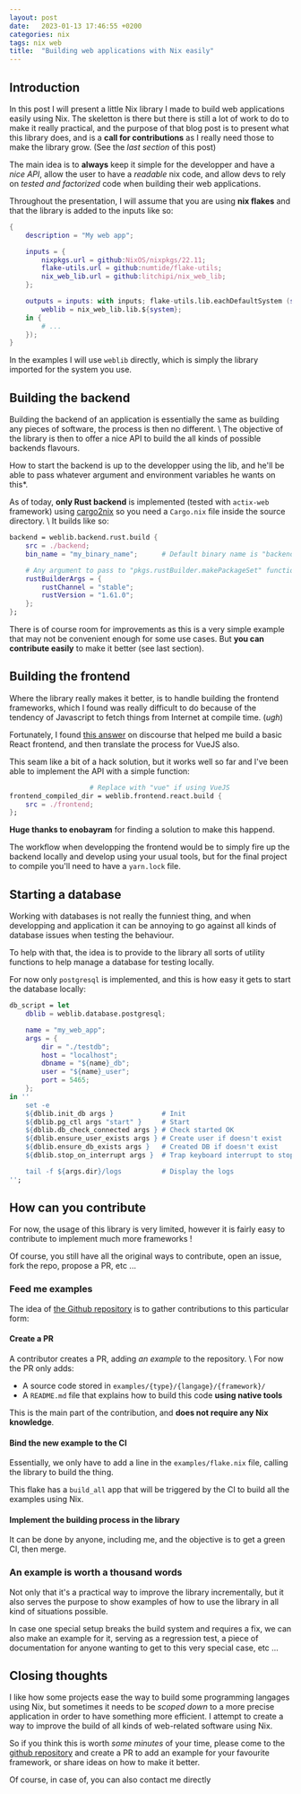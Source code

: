 ```yaml
---
layout: post
date:   2023-01-13 17:46:55 +0200
categories: nix
tags: nix web
title:  "Building web applications with Nix easily"
---
```


## Introduction

In this post I will present a little Nix library I made to build web applications
easily using Nix. The skeletton is there but there is still a lot of work
to do to make it really practical, and the purpose of that blog post is to
present what this library does, and is a **call for contributions** as
I really need those to make the library grow. (See the *last section* of this post)

The main idea is to **always** keep it simple for the developper and have a *nice
API*, allow the user to have a *readable* nix code,
and allow devs to rely on *tested and factorized* code when building their web applications.

Throughout the presentation, I will assume that you are using **nix flakes** and
that the library is added to the inputs like so:

``` nix
{
    description = "My web app";

    inputs = {
        nixpkgs.url = github:NixOS/nixpkgs/22.11;
        flake-utils.url = github:numtide/flake-utils;
        nix_web_lib.url = github:litchipi/nix_web_lib;
    };

    outputs = inputs: with inputs; flake-utils.lib.eachDefaultSystem (system: let
        weblib = nix_web_lib.lib.${system};
    in {
        # ...
    });
}
```

In the examples I will use `weblib` directly, which is simply the library imported
for the system you use.

## Building the backend

Building the backend of an application is essentially the same as building any
pieces of software, the process is then no different. \\
The objective of the library is then to offer a nice API to build the all kinds
of possible backends flavours.

How to start the backend is up to the developper using the lib, and he'll be
able to pass whatever argument and environment variables he wants on this*.

As of today, **only Rust backend** is implemented (tested with `actix-web` framework)
using [cargo2nix](https://github.com/cargo2nix/cargo2nix)
so you need a `Cargo.nix` file inside the source directory. \\
It builds like so:

``` nix
backend = weblib.backend.rust.build {
    src = ./backend;
    bin_name = "my_binary_name";      # Default binary name is "backend"

    # Any argument to pass to "pkgs.rustBuilder.makePackageSet" function
    rustBuilderArgs = {
        rustChannel = "stable";
        rustVersion = "1.61.0";
    };
};
```

There is of course room for improvements as this is a very simple example that
may not be convenient enough for some use cases. But **you can contribute easily**
to make it better (see last section).

## Building the frontend

Where the library really makes it better, is to handle building the frontend
frameworks, which I found was really difficult to do because of the tendency
of Javascript to fetch things from Internet at compile time. (*ugh*)

Fortunately, I found [this answer][buildreactdiscourse] on discourse that
helped me build a basic React frontend, and then translate the process for
VueJS also.

This seam like a bit of a hack solution, but it works well so far and I've
been able to implement the API with a simple function:

``` nix
                    # Replace with "vue" if using VueJS
frontend_compiled_dir = weblib.frontend.react.build {
    src = ./frontend;
};
```

**Huge thanks to enobayram** for finding a solution to make this happend.

The workflow when developping the frontend would be to simply fire up
the backend locally and develop using your usual tools, but for the
final project to compile you'll need to have a `yarn.lock` file.

## Starting a database

Working with databases is not really the funniest thing, and when developping
and application it can be annoying to go against all kinds of database issues
when testing the behaviour.

To help with that, the idea is to provide to the library all sorts of utility
functions to help manage a database for testing locally.

For now only `postgresql` is implemented, and this is how easy it gets to
start the database locally:

``` nix
db_script = let
    dblib = weblib.database.postgresql;

    name = "my_web_app";
    args = {
        dir = "./testdb";
        host = "localhost";
        dbname = "${name}_db";
        user = "${name}_user";
        port = 5465;
    };
in ''
    set -e
    ${dblib.init_db args }            # Init
    ${dblib.pg_ctl args "start" }     # Start
    ${dblib.db_check_connected args } # Check started OK
    ${dblib.ensure_user_exists args } # Create user if doesn't exist
    ${dblib.ensure_db_exists args }   # Created DB if doesn't exist
    ${dblib.stop_on_interrupt args }  # Trap keyboard interrupt to stop db

    tail -f ${args.dir}/logs          # Display the logs
'';
```

## How can you contribute

For now, the usage of this library is very limited, however it is fairly easy
to contribute to implement much more frameworks !

Of course, you still have all the original ways to contribute, open an issue,
fork the repo, propose a PR, etc ...

### Feed me examples

The idea of [the Github repository][githublink] is to gather contributions to
this particular form:

#### Create a PR
A contributor creates a PR, adding *an example* to the repository. \\
For now the PR only adds:

- A source code stored in `examples/{type}/{langage}/{framework}/`
- A `README.md` file that explains how to build this code **using native tools**

This is the main part of the contribution, and **does not require any Nix knowledge**.

#### Bind the new example to the CI

Essentially, we only have to add a line in the `examples/flake.nix` file, calling
the library to build the thing.

This flake has a `build_all` app that will be triggered by the CI to build all the
examples using Nix.

#### Implement the building process in the library

It can be done by anyone, including me, and the objective is to get a green CI,
then merge.

### An example is worth a thousand words

Not only that it's a practical way to improve the library incrementally,
but it also serves the purpose to show examples of how to use the library in all
kind of situations possible.

In case one special setup breaks the build system and requires a fix,
we can also make an example for it, serving as a regression test, a piece of
documentation for anyone wanting to get to this very special case, etc ...

## Closing thoughts

I like how some projects ease the way to build some programming langages using Nix,
but sometimes it needs to be *scoped down* to a more precise application in order
to have something more efficient. I attempt to create a way to improve the build
of all kinds of web-related software using Nix.

So if you think this is worth *some minutes* of your time, please come to the
[github repository][githublink] and create a PR to add an example for your
favourite framework, or share ideas on how to make it better.

Of course, in case of, you can also contact me directly

[buildreactdiscourse]: https://discourse.nixos.org/t/how-to-use-nix-to-build-a-create-react-app-project/5200/10
[githublink]: https://github.com/litchipi/nix_web_lib
